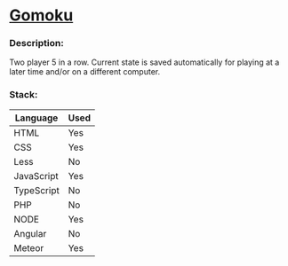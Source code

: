 # [Gomoku](https://herokugomoku.herokuapp.com)

### Description:

Two player 5 in a row. Current state is saved automatically for playing at a later time and/or on a different computer.

### Stack:

Language 	| Used
-|-
HTML		| Yes
CSS			| Yes
Less		| No
JavaScript	| Yes
TypeScript	| No
PHP 		| No
NODE 		| Yes
Angular  	| No
Meteor   	| Yes
